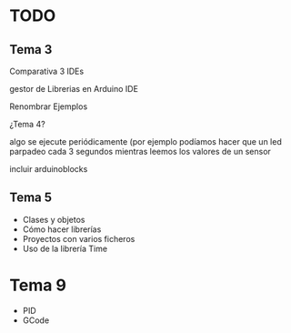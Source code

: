 # TODO

## Tema 3

Comparativa 3 IDEs

gestor de Librerias en Arduino IDE

Renombrar Ejemplos



¿Tema 4?

algo se ejecute periódicamente (por ejemplo podíamos hacer que un led parpadeo cada 3 segundos mientras leemos los valores de un sensor

incluir arduinoblocks

## Tema 5

* Clases y objetos
* Cómo hacer librerías
* Proyectos con varios ficheros
* Uso de la librería Time


# Tema 9

* PID
* GCode
